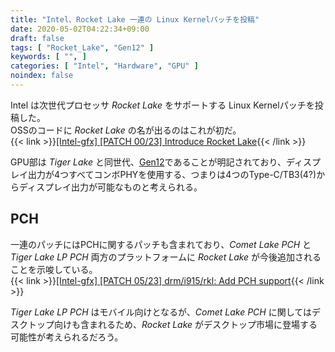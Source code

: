 ```yaml
---
title: "Intel、Rocket Lake 一連の Linux Kernelパッチを投稿"
date: 2020-05-02T04:22:34+09:00
draft: false
tags: [ "Rocket_Lake", "Gen12" ]
keywords: [ "", ]
categories: [ "Intel", "Hardware", "GPU" ]
noindex: false
---
```


Intel は次世代プロセッサ *Rocket Lake* をサポートする Linux Kernelパッチを投稿した。  
OSSのコードに *Rocket Lake* の名が出るのはこれが初だ。  
{{< link >}}[[Intel-gfx] [PATCH 00/23] Introduce Rocket Lake](https://lists.freedesktop.org/archives/intel-gfx/2020-May/238498.html){{< /link >}}

GPU部は *Tiger Lake* と同世代、[Gen12](/tags/gen12)であることが明記されており、ディスプレイ出力が4つすべてコンボPHYを使用する、つまりは4つのType-C/TB3(4?)からディスプレイ出力が可能なものと考えられる。  

## PCH
一連のパッチにはPCHに関するパッチも含まれており、*Comet Lake PCH* と *Tiger Lake LP PCH* 両方のプラットフォームに *Rocket Lake* が今後追加されることを示唆している。  
{{< link >}}[[Intel-gfx] [PATCH 05/23] drm/i915/rkl: Add PCH support](https://lists.freedesktop.org/archives/intel-gfx/2020-May/238515.html){{< /link >}}

*Tiger Lake LP PCH* はモバイル向けとなるが、*Comet Lake PCH* に関してはデスクトップ向けも含まれるため、*Rocket Lake* がデスクトップ市場に登場する可能性が考えられるだろう。  
